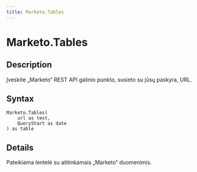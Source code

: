 ```yaml
---
title: Marketo.Tables
---
```


# Marketo.Tables


## Description

Įveskite „Marketo“ REST API galinio punkto, susieto su jūsų paskyra, URL.


## Syntax

```powerquery
Marketo.Tables(
    url as text,
    QueryStart as date
) as table
```


## Details

Pateikiama lentelė su atitinkamais „Marketo“ duomenimis.


